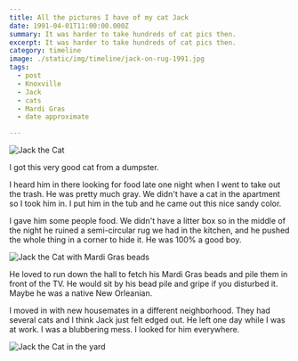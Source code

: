 ```yaml
---
title: All the pictures I have of my cat Jack
date: 1991-04-01T11:00:00.000Z
summary: It was harder to take hundreds of cat pics then.
excerpt: It was harder to take hundreds of cat pics then.
category: timeline
image: ./static/img/timeline/jack-on-rug-1991.jpg
tags:
  - post 
  - Knoxville
  - Jack
  - cats
  - Mardi Gras
  - date approximate

---
```


![Jack the Cat](/static/img/timeline/jack/jack-on-rug-1991.jpg "Jack the Cat")

I got this very good cat from a dumpster.

I heard him in there looking for food late one night when I went to take out the trash. He was pretty much gray. We didn't have a cat in the apartment so I took him in. I put him in the tub and he came out this nice sandy color.

I gave him some people food. We didn't have a litter box so in the middle of the night he ruined a semi-circular rug we had in the kitchen, and he pushed the whole thing in a corner to hide it. He was 100% a good boy.

![Jack the Cat with Mardi Gras beads](/static/img/timeline/jack/jack-mardi-gras-beads.jpg "Jack the Cat with Mardi Gras beads")

He loved to run down the hall to fetch his Mardi Gras beads and pile them in front of the TV. He would sit by his bead pile and gripe if you disturbed it. Maybe he was a native New Orleanian.

I moved in with new housemates in a different neighborhood. They had several cats and I think Jack just felt edged out. He left one day while I was at work. I was a blubbering mess. I looked for him everywhere.

![Jack the Cat in the yard](/static/img/timeline/jack/jack-in-yard-1991.jpg "Jack the Cat in the yard")